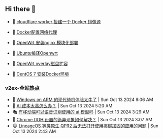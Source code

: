 ## Hi there 👋

<!--
**dkyg666/dkyg666** is a ✨ _special_ ✨ repository because its `README.md` (this file) appears on your GitHub profile.

Here are some ideas to get you started:

- 🔭 I’m currently working on ...
- 🌱 I’m currently learning ...
- 👯 I’m looking to collaborate on ...
- 🤔 I’m looking for help with ...
- 💬 Ask me about ...
- 📫 How to reach me: ...
- 😄 Pronouns: ...
- ⚡ Fun fact: ...
-->

<!-- BLOG-POST-LIST:START -->
- 🦩 [cloudflare worker 搭建一个 Docker 镜像源](http://blog.1996099.xyz/archives/cloudflare-worker-da-jian-yi-ge-docker-jing-xiang-zhan) 

- 🚦 [Docker配置网络代理](http://blog.1996099.xyz/archives/dockerpei-zhi-wang-luo-dai-li) 

- 🫶 [OpenWrt 安装nginx 模块化部署](http://blog.1996099.xyz/archives/openwrt-an-zhuang-nginx-mo-kuai-hua-bu-shu) 

- 🦄 [Ubuntu编译Openwrt](http://blog.1996099.xyz/archives/ubuntuzi-bian-yi-openwrt) 

- 🐻 [OpenWrt overlay磁盘扩容](http://blog.1996099.xyz/archives/openwrt-overlay) 

- 🤖 [CentOS 7 安装Docker环境](http://blog.1996099.xyz/archives/centos-docker) 
<!-- BLOG-POST-LIST:END -->

### v2ex-全站热点
<!-- v2ex:START -->
- 🥸 [Windows on ARM 的现代待机体验太牛了](https://www.v2ex.com/t/1079795#reply1) | Sun Oct 13 2024 6:06 AM
- 🤗 [AI 成本太高怎么办？](https://www.v2ex.com/t/1079788#reply5) | Sun Oct 13 2024 5:20 AM
- 🎭 [有移动端可以语音识别使用的 ai 模型吗](https://www.v2ex.com/t/1079776#reply1) | Sun Oct 13 2024 3:29 AM
- 🥷 [Chrome DOH 设置的诡异现象如何解决？](https://www.v2ex.com/t/1079773#reply0) | Sun Oct 13 2024 3:07 AM
- 🐵 [LineageOS 等类原生 QPR2 后无法打开使用梆梆加固的应用的问题](https://www.v2ex.com/t/1079768#reply0) | Sun Oct 13 2024 2:43 AM<!-- v2ex:END -->

